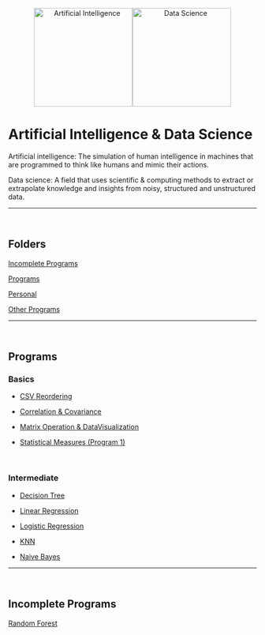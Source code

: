 <div align="center">

[<img src="https://img.icons8.com/cotton/256/000000/brain-3.png" title = "Artificial Intelligence" height='200'>](https://www.google.com/search?q=artificial+intelligence&rlz=1C1CHBF_enIN998IN998&oq=Artificial+Intelligence&aqs=chrome.0.35i39l2j69i59j0i67j69i60l2j69i65j69i60.360j0j7&sourceid=chrome&ie=UTF-8)[<img src="https://img.icons8.com/fluency/256/000000/mind-map.png" title = "Data Science" height='200'>](https://www.google.com/search?q=data+science&rlz=1C1CHBF_enIN998IN998&oq=Data+science&aqs=chrome.0.35i39j69i59j0i131i433i512j0i512l2j69i60l3.488j0j7&sourceid=chrome&ie=UTF-8)

</div>

# Artificial Intelligence & Data Science

Artificial intelligence: The simulation of human intelligence in machines that are programmed to think like humans and mimic their actions.

Data science: A field that uses scientific & computing methods to extract or extrapolate knowledge and insights from noisy, structured and unstructured data.

---

<!-- ======================================================================================================= -->

<br>

## Folders

[Incomplete Programs](https://github.com/004Ajay/AI-DS/tree/main/Incomplete)

[Programs](https://github.com/004Ajay/AI-DS/tree/main/Programs)

[Personal](https://github.com/004Ajay/AI-DS/tree/main/Personal)

[Other Programs](https://github.com/004Ajay/AI-DS/tree/main/OTHER%20PROGRAMS)

---

<br>

## Programs

### Basics

* [CSV Reordering](https://github.com/004Ajay/AI-DS/tree/main/Programs/CSV_Reordering.py)

* [Correlation & Covariance](https://github.com/004Ajay/AI-DS/tree/main/Programs/CovCor.py)

* [Matrix Operation & DataVisualization](https://github.com/004Ajay/AI-DS/tree/main/Programs/MatOp_DataVisualization.py)

* [Statistical Measures (Program 1)](https://github.com/004Ajay/AI-DS/tree/main/Programs/MeanMedianMode.py)

<br>

### Intermediate

* [Decision Tree](https://github.com/004Ajay/AI-DS/tree/main/Programs/DecisionTree.py)

* [Linear Regression](https://github.com/004Ajay/AI-DS/tree/main/Programs/linear_regression.py)

* [Logistic Regression](https://github.com/004Ajay/AI-DS/tree/main/Programs/logistic_regression.py)

* [KNN](https://github.com/004Ajay/AI-DS/tree/main/Programs/knn.py)

* [Naive Bayes](https://github.com/004Ajay/AI-DS/tree/main/Programs/NaiveBayes.py)

---


<br>


## Incomplete Programs

[Random Forest](https://github.com/004Ajay/AI-DS/blob/main/Incomplete/RandomForest.py)


<!-- ======================================================================================================= -->

<!-- 
<br>

## Personal Works

### Other Programs

---

 -->

<!-- ======================================================================================================= -->